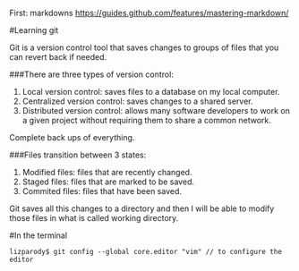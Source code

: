 First: markdowns https://guides.github.com/features/mastering-markdown/

#Learning git

Git is a version control tool that saves changes to groups of files that you can revert back if needed.

###There are three types of version control:

1. Local version control: saves files to a database on my local computer.
2. Centralized version control: saves changes to a shared server.
3. Distributed version control:  allows many software developers to work on a given project without requiring them to share a common network. 

Complete back ups of everything.

###Files transition between 3 states:
1. Modified files: files that are recently changed.
2. Staged files: files that are marked to be saved.
3. Commited files: files that have been saved.

Git saves all this changes to a directory and then I will be able to modify those files in what is called working directory.

#In the terminal
```
lizparody$ git config --global core.editor "vim" // to configure the editor
```
